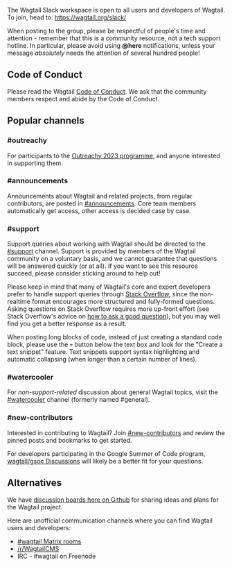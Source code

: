 The Wagtail Slack workspace is open to all users and developers of Wagtail. To join, head to: https://wagtail.org/slack/ 

When posting to the group, please be respectful of people's time and attention - remember that this is a community resource, not a tech support hotline. In particular, please avoid using **@here** notifications, unless your message _absolutely_ needs the attention of several hundred people!

## Code of Conduct

Please read the Wagtail [Code of Conduct](https://github.com/wagtail/wagtail/blob/main/CODE_OF_CONDUCT.md). We ask that the community members respect and abide by the Code of Conduct.

## Popular channels

### #outreachy

For participants to the [Outreachy 2023 programme](https://wagtail.org/outreachy/), and anyone interested in supporting them.

### #announcements

Announcements about Wagtail and related projects, from regular contributors, are posted in [#announcements](https://wagtailcms.slack.com/archives/C0K2WLTRS). Core team members automatically get access, other access is decided case by case.

### #support

Support queries about working with Wagtail should be directed to the [#support](https://wagtailcms.slack.com/archives/C81FGJR2S) channel. Support is provided by members of the Wagtail community on a voluntary basis, and we cannot guarantee that questions will be answered quickly (or at all). If you want to see this resource succeed, please consider sticking around to help out!

Please keep in mind that many of Wagtail's core and expert developers prefer to handle support queries through [Stack Overflow](https://stackoverflow.com/questions/tagged/wagtail), since the non-realtime format encourages more structured and fully-formed questions. Asking questions on Stack Overflow requires more up-front effort (see Stack Overflow's advice on [how to ask a good question](https://stackoverflow.com/help/how-to-ask)), but you may well find you get a better response as a result.

When posting long blocks of code, instead of just creating a standard code block, please use the `+` button below the text box and look for the "Create a text snippet" feature. Text snippets support syntax highlighting and automatic collapsing (when longer than a certain number of lines).

### #watercooler

For _non-support-related_ discussion about general Wagtail topics, visit the [#watercooler](https://wagtailcms.slack.com/archives/C014L7KJH3N) channel (formerly named #general).

### #new-contributors

Interested in contributing to Wagtail? Join [#new-contributors](https://wagtailcms.slack.com/archives/C03QEP69VEK) and review the pinned posts and bookmarks to get started.

For developers participating in the Google Summer of Code program, [wagtail/gsoc Discussions](https://github.com/wagtail/gsoc/discussions) will likely be a better fit for your questions.

## Alternatives

We have [discussion boards here on Github](https://github.com/wagtail/wagtail/discussions) for sharing ideas and plans for the Wagtail project.

Here are unofficial communication channels where you can find Wagtail users and developers:

- [#wagtail Matrix rooms](https://riot.im/app/#/room/#wagtail:matrix.org)
- [/r/WagtailCMS](https://www.reddit.com/r/WagtailCMS/)
- IRC - #wagtail on Freenode